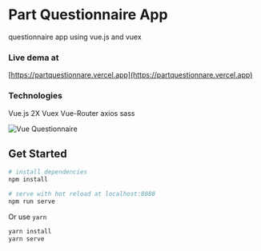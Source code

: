 # Part Questionnaire App

questionnaire app using vue.js and vuex

### Live dema at

[https://partquestionnare.vercel.app](https://partquestionnare.vercel.app)

### Technologies

Vue.js 2X
Vuex
Vue-Router
axios
sass

![Vue Questionnaire](https://i.ibb.co/swQvwSD/ezgif-com-video-to-gif-1.gif 'Vue Questionnaire')

## Get Started

```bash
# install dependencies
npm install

# serve with hot reload at localhost:8080
npm run serve
```

Or use `yarn`

```bash
yarn install
yarn serve
```
